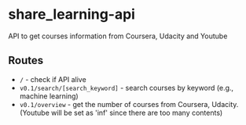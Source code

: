 # share_learning-api
API to get courses information from Coursera, Udacity and Youtube

## Routes
 * `/` - check if API alive
 * `v0.1/search/[search_keyword]` - search courses by keyword (e.g., machine learning)
 * `v0.1/overview` - get the number of courses from Coursera, Udacity. (Youtube will be set as 'inf' since there are too many contents)
